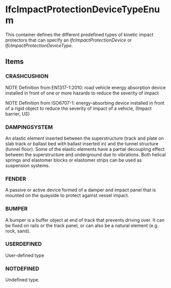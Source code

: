 # IfcImpactProtectionDeviceTypeEnum

This container defines the different predefined types of kinetic impact protectors that can specify an _IfcImpactProtectionDevice_ or _IfcImpactProtectionDeviceType_.

## Items

### CRASHCUSHION
NOTE Definition from EN1317-1:2010: road vehicle energy absorption device installed in front of one or more hazards to reduce the severity of impact

NOTE Definition from ISO6707-1: energy-absorbing device installed in front of a rigid object to reduce the severity of impact of a vehicle, (Impact barrier, US)

### DAMPINGSYSTEM
An elastic element inserted between the superstructure (track and plate on slab track or ballast bed with ballast inserted in) and the tunnel structure (tunnel floor). Some of the elastic elements have a partial decoupling effect between the superstructure and underground due to vibrations. Both helical springs and elastomer blocks or elastomer strips can be used as suspension systems.

### FENDER
A passive or active device formed of a damper and impact panel that is mounted on the quayside to protect against vessel impact.

### BUMPER
A bumper is a buffer object at end of track that prevents driving over. It can be fixed on rails or the track panel, or can also be a natural element (e.g. rock, sand).

### USERDEFINED
User-defined type

### NOTDEFINED
Undefined type.
